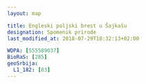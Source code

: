 ```yaml
---
layout: map

title: Engleski poljski brest u Šajkašu
designation: Spomenik prirode
last_modified_at: 2018-07-29T18:32:13+02:00

WDPA: [555589037]
BioRaS: [285]
geoSrbija:
  L1_182: [83]
---
```

